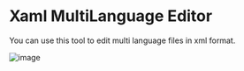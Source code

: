 ﻿# Xaml MultiLanguage Editor
You can use this tool to edit multi language files in xml format.

![image](https://user-images.githubusercontent.com/50760269/215033317-5d112893-d8a1-4d5f-9f4d-a30df645004d.png)

